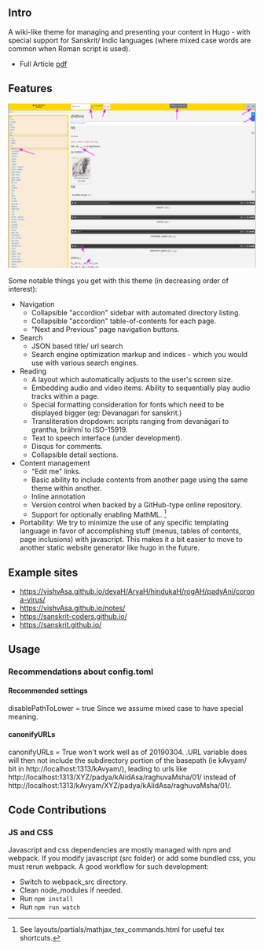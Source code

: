 ## Intro
A wiki-like theme for managing and presenting your content in Hugo - with special support for Sanskrit/ Indic languages (where mixed case words are common when Roman script is used).

- Full Article [pdf](https://sanskrit-coders.github.io/content/wsc2022/indic-site-framework.pdf)


## Features
![Annotated screenshot](images/screenshot_annotated.png)


Some notable things you get with this theme (in decreasing order of interest):

- Navigation
  - Collapsible "accordion" sidebar with automated directory listing.
  - Collapsible "accordion" table-of-contents for each page.
  - "Next and Previous" page navigation buttons.
- Search
  - JSON based title/ url search
  - Search engine optimization markup and indices - which you would use with various search engines.
- Reading
  - A layout which automatically adjusts to the user's screen size.
  - Embedding audio and video items. Ability to sequentially play audio tracks within a page.
  - Special formatting consideration for fonts which need to be displayed bigger (eg: Devanagari for sanskrit.)
  - Transliteration dropdown: scripts ranging from devanāgarī to grantha, brāhmī to ISO-15919.
  - Text to speech interface (under development).
  - Disqus for comments.
  - Collapsible detail sections.
- Content management
  - "Edit me" links.
  - Basic ability to include contents from another page using the same theme within another.
  - Inline annotation
  - Version control when backed by a GitHub-type online repository.
  - Support for optionally enabling MathML. [^mathml_note]
- Portability: We try to minimize the use of any specific templating language in favor of accomplishing stuff (menus, tables of contents, page inclusions) with javascript. This makes it a bit easier to move to another static website generator like hugo in the future.


[^mathml_note]: See layouts/partials/mathjax_tex_commands.html for useful tex shortcuts.

## Example sites

- https://vishvAsa.github.io/devaH/AryaH/hindukaH/rogAH/padyAni/corona-virus/
- https://vishvAsa.github.io/notes/
- https://sanskrit-coders.github.io/
- https://sanskrit.github.io/


## Usage
### Recommendations about config.toml
#### Recommended settings
disablePathToLower = true Since we assume mixed case to have special meaning.

#### canonifyURLs
canonifyURLs = True won't work well as of 20190304. .URL variable does will then not include the subdirectory portion of the basepath (ie kAvyam/ bit in http://localhost:1313/kAvyam/), leading to urls like http://localhost:1313/XYZ/padya/kAlidAsa/raghuvaMsha/01/ instead of  http://localhost:1313/kAvyam/XYZ/padya/kAlidAsa/raghuvaMsha/01/.


## Code Contributions
### JS and CSS
Javascript and css dependencies are mostly managed with npm and webpack.
If you modify javascript (src folder) or add some bundled css, you must rerun webpack. A good workflow for such development:

- Switch to webpack_src directory.
- Clean node_modules if needed.
- Run `npm install`
- Run `npm run watch`